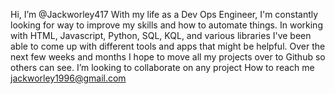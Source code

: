  Hi, I’m @Jackworley417
With my life as a Dev Ops Engineer, I'm constantly looking for way to improve my skills and how to automate things.
In working with HTML, Javascript, Python, SQL, KQL, and various libraries I've been able to come up with different tools and apps that might be helpful.
Over the next few weeks and months I hope to move all my projects over to Github so others can see.
I’m looking to collaborate on any project
How to reach me jackworley1996@gmail.com

